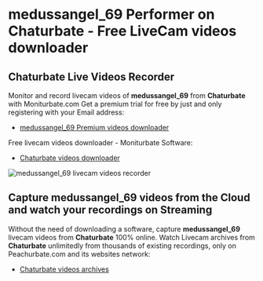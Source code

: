 # medussangel_69 Performer on Chaturbate - Free LiveCam videos downloader

## Chaturbate Live Videos Recorder

Monitor and record livecam videos of **medussangel_69** from **Chaturbate** with Moniturbate.com
Get a premium trial for free by just and only registering with your Email address:
* [medussangel_69 Premium videos downloader](https://moniturbate.com/request-demo-licence-key.html)

Free livecam videos downloader - Moniturbate Software:
* [Chaturbate videos downloader](https://moniturbate.com/moniturbate-download-software.html)

![medussangel_69 livecam videos recorder](https://peachurnet.com/templates/moniturbate-software.png)


## Capture medussangel_69 videos from the Cloud and watch your recordings on Streaming

Without the need of downloading a software, capture **medussangel_69** livecam videos from **Chaturbate** 100% online.
Watch Livecam archives from **Chaturbate** unlimitedly from thousands of existing recordings, only on Peachurbate.com and its websites network:
* [Chaturbate videos archives](https://peachurnet.com/)